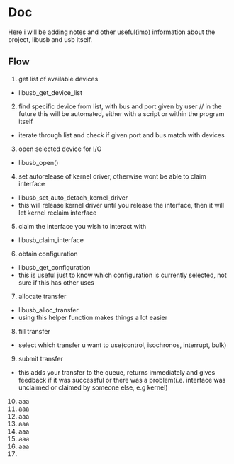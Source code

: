 # Doc 
Here i will be adding notes and other useful(imo) information about the project, libusb and usb itself.

## Flow
1. get list of available devices
  * libusb_get_device_list
2. find specific device from list, with bus and port given by user // in the future this will be automated, either with a script or within the program itself
  * iterate through list and check if given port and bus match with devices
3. open selected device for I/O
  * libusb_open()
4. set autorelease of kernel driver, otherwise wont be able to claim interface
  * libusb_set_auto_detach_kernel_driver
  * this will release kernel driver until you release the interface, then it will let kernel reclaim interface
5. claim the interface you wish to interact with
  * libusb_claim_interface
6. obtain configuration
  * libusb_get_configuration
  * this is useful just to know which configuration is currently selected, not sure if this has other uses
7. allocate transfer
  * libusb_alloc_transfer
  * using this helper function makes things a lot easier
8. fill transfer
  * select which transfer u want to use(control, isochronos, interrupt, bulk)
9. submit transfer
  * this adds your transfer to the queue, returns immediately and gives feedback if it was successful or there was a problem(i.e. interface was unclaimed or claimed by someone else, e.g kernel)
10. aaa
11. aaa
12. aaa
13. aaa
14. aaa
15. aaa
16. aaa
17. 



